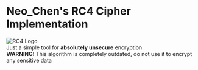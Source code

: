 Neo_Chen's RC4 Cipher Implementation
====================================

![RC4 Logo](https://gitlab.com/Neo_Chen/RC4/raw/master/Logo.png "Yes, it has a logo")  
Just a simple tool for **absolutely unsecure** encryption.  
**WARNING!** This algorithm is completely outdated, do not use it to encrypt any sensitive data
